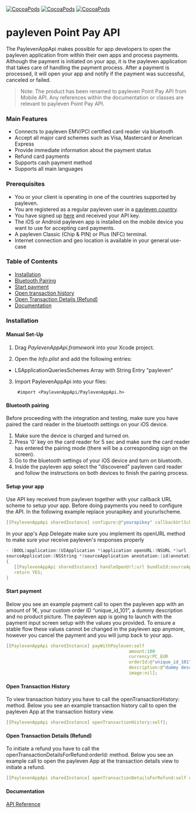 [![CocoaPods](https://img.shields.io/badge/Platform-iOS-yellow.svg?style=flat-square)]()
[![CocoaPods](https://img.shields.io/badge/Requires-iOS%207+-blue.svg?style=flat-square)]()
[![CocoaPods](https://img.shields.io/badge/Made%20in-Berlin-red.svg?style=flat-square)]()

# payleven Point Pay API

The PaylevenAppApi makes possible for app developers to open the payleven application from within their own apps and process payments. Although the payment is initiated on your app, it is the payleven application that takes care of handling the payment process. After a payment is processed, it will open your app and notify if the payment was successful, canceled or failed.

> Note: 
> The product has been renamed to payleven Point Pay API from Mobile API. Any references within the documentation or classes are relevant to payleven Point Pay API.

### Main Features
- Connects to payleven EMV/PCI certified card reader via bluetooth
- Accept all major card schemes such as Visa, Mastercard or American Express
- Provide immediate information about the payment status 
- Refund card payments
- Supports cash payment method
- Supports all main languages

### Prerequisites
* You or your client is operating in one of the countries supported by payleven.
* You are registered as a regular payleven user in a [payleven country](https://payleven.com/).
* You have signed up [here](https://service.payleven.com/uk/developer?product=apppay) and received your API key.
* The iOS or Android payleven app is installed on the mobile device you want to use for accepting card payments.
* A payleven Classic (Chip & PIN) or Plus (NFC) terminal.
* Internet connection and geo location is available in your general use-case

### Table of Contents
* [Installation](#installation)
* [Bluetooth Pairing](#bluetooth-pairing)
* [Start payment](#start-payment)
* [Open transaction history](#open-transaction-history)
* [Open Transaction Details (Refund)](#open-transaction-details-refund)
* [Documentation](#documentation)

### Installation

#### Manual Set-Up

1. Drag *PaylevenAppApi.framework* into your Xcode project.

2. Open the *Info.plist* and add the following entries:

  * LSApplicationQueriesSchemes Array with String Entry "payleven"

3. Import PaylevenAppApi into your files:

        #import <PaylevenAppApi/PaylevenAppApi.h>


#### Bluetooth pairing
Before proceeding with the integration and testing, make sure you have paired the card reader in the bluetooth settings on your iOS device.
 1. Make sure the device is charged and turned on.
 2. Press '0' key on the card reader for 5 sec and make sure the card reader has entered the pairing mode (there will be a corresponding sign on the screen).
 3. Go to the bluetooth settings of your iOS device and turn on bluetooth.
 4. Inside the payleven app select the "discovered" payleven card reader and follow the instructions on both devices to finish the pairing process.
   
#### Setup your app
Use API key received from payleven together with your callback URL scheme to setup your app. 
Before doing payments you need to configure the API. In the following example replace yourapikey and yoururlscheme.
 ```c
[[PaylevenAppApi sharedInstance] configure:@"yourapikey" callbackUrlScheme:@"yoururlscheme"];

 ```

In your app's App Delegate make sure you implement its openURL method to make sure your receive payleven's responses properly
 ```c
- (BOOL)application:(UIApplication *)application openURL:(NSURL *)url 
sourceApplication:(NSString *)sourceApplication annotation:(id)annotation
{
    [[PaylevenAppApi sharedInstance] handleOpenUrl:url bundleId:sourceApplication];
    return YES;
} 
 ```

#### Start payment
Below you see an example payment call to open the payleven app with an amount of 1€, your custom order ID “unique_id_101”, a dummy description and no product picture. The payleven app is going to launch with the payment input screen setup with the values you provided. To ensure a stable flow these values cannot be changed in the payleven app anymore, however you cancel the payment and you will jump back to your app.

 ```c
[[PaylevenAppApi sharedInstance] payWithPayleven:self 
                                                amount:100 
                                                currency:PC_EUR 
                                                orderId:@"unique_id_101"
                                                description:@"dummy description" 
                                                image:nil];
 ```
  
#### Open Transaction History 
To view transaction history you have to call the openTransactionHistory: method. Below you see an example transaction history call to open the payleven App at the transaction history view.

 ```c
[[PaylevenAppApi sharedInstance] openTransactionHistory:self];

 ```

#### Open Transaction Details (Refund)
To initiate a refund you have to call the openTransactionDetailsForRefund:orderId: method. Below you see an example call to open the payleven App at the transaction details view to initiate a refund.
 ```c
[[PaylevenAppApi sharedInstance] openTransactionDetailsForRefund:self orderId:@"unique_id_101"];

 ```


   
#### Documentation
[API Reference](http://payleven.github.io/Mobile-API-iOS-Internal/AppleDoc/)
